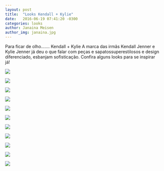 ```yaml
---
layout: post
title:  "Looks Kendall + Kylie"
date:   2016-06-19 07:41:20 -0300
categories: looks
author: Janaina Meisen
author_img: janaina.jpg
---
```


Para ficar de olho....... Kendall + Kylie
A marca das irmãs Kendall Jenner e Kylie Jenner já deu o que falar com peças e sapatossuperestilosos e design diferenciado, esbanjam sofisticação. Confira alguns looks para se inspirar já!

![](http://www.alessandrostein.com/blog-fashion-hug/images/posts/ma1.png)

![](http://www.alessandrostein.com/blog-fashion-hug/images/posts/ma2.png)

![](http://www.alessandrostein.com/blog-fashion-hug/images/posts/ma3.png)

![](http://www.alessandrostein.com/blog-fashion-hug/images/posts/ma4.png)

![](http://www.alessandrostein.com/blog-fashion-hug/images/posts/ma5.png)

![](http://www.alessandrostein.com/blog-fashion-hug/images/posts/ma6.png)

![](http://www.alessandrostein.com/blog-fashion-hug/images/posts/ma7.png)

![](http://www.alessandrostein.com/blog-fashion-hug/images/posts/ma8.png)

![](http://www.alessandrostein.com/blog-fashion-hug/images/posts/ma9.png)

![](http://www.alessandrostein.com/blog-fashion-hug/images/posts/ma10.png)

![](http://www.alessandrostein.com/blog-fashion-hug/images/posts/ma11.png)
